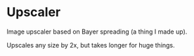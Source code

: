 # Upscaler
Image upscaler based on Bayer spreading (a thing I made up).

Upscales any size by 2x, but takes longer for huge things.
